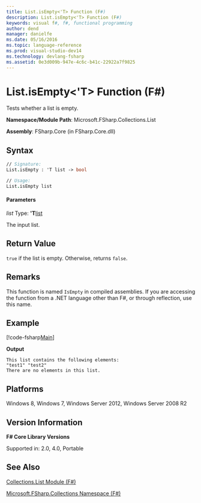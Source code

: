 ```yaml
---
title: List.isEmpty<'T> Function (F#)
description: List.isEmpty<'T> Function (F#)
keywords: visual f#, f#, functional programming
author: dend
manager: danielfe
ms.date: 05/16/2016
ms.topic: language-reference
ms.prod: visual-studio-dev14
ms.technology: devlang-fsharp
ms.assetid: 0e3d009b-947e-4c6c-b41c-22922a7f9825 
---
```


# List.isEmpty<'T> Function (F#)

Tests whether a list is empty.

**Namespace/Module Path**: Microsoft.FSharp.Collections.List

**Assembly**: FSharp.Core (in FSharp.Core.dll)


## Syntax

```fsharp
// Signature:
List.isEmpty : 'T list -> bool

// Usage:
List.isEmpty list
```

#### Parameters
*list*
Type: **'T**[list](https://msdn.microsoft.com/library/c627b668-477b-4409-91ed-06d7f1b3e4a7)


The input list.

## Return Value

`true` if the list is empty. Otherwise, returns `false`.

## Remarks
This function is named `IsEmpty` in compiled assemblies. If you are accessing the function from a .NET language other than F#, or through reflection, use this name.

## Example

[!code-fsharp[Main](snippets/fslists/snippet47.fs)]

**Output**

```
This list contains the following elements:
"test1" "test2"
There are no elements in this list.
```

## Platforms
Windows 8, Windows 7, Windows Server 2012, Windows Server 2008 R2


## Version Information
**F# Core Library Versions**

Supported in: 2.0, 4.0, Portable

## See Also
[Collections.List Module &#40;F&#35;&#41;](Collections.List-Module-%5BFSharp%5D.md)

[Microsoft.FSharp.Collections Namespace &#40;F&#35;&#41;](Microsoft.FSharp.Collections-Namespace-%5BFSharp%5D.md)